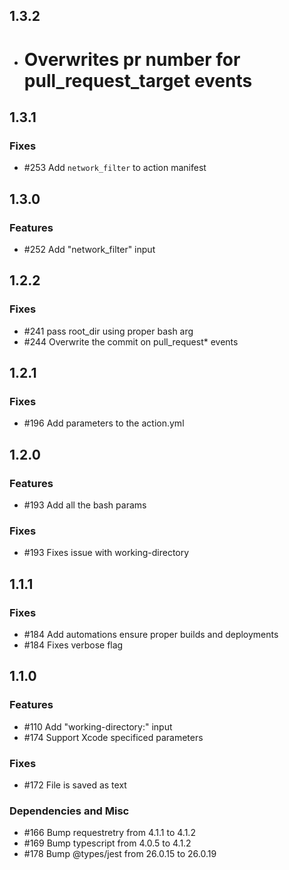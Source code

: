 ## 1.3.2
- # Overwrites pr number for pull_request_target events

## 1.3.1

### Fixes
- #253 Add `network_filter` to action manifest

## 1.3.0

### Features
- #252 Add "network_filter" input

## 1.2.2

### Fixes
- #241 pass root_dir using proper bash arg
- #244 Overwrite the commit on pull_request* events

## 1.2.1

### Fixes
- #196 Add parameters to the action.yml

## 1.2.0

### Features
- #193 Add all the bash params

### Fixes
- #193 Fixes issue with working-directory

## 1.1.1

### Fixes
- #184 Add automations ensure proper builds and deployments
- #184 Fixes verbose flag

## 1.1.0

### Features
- #110 Add "working-directory:" input
- #174 Support Xcode specificed parameters

### Fixes
- #172 File is saved as text

### Dependencies and Misc
- #166 Bump requestretry from 4.1.1 to 4.1.2
- #169 Bump typescript from 4.0.5 to 4.1.2
- #178 Bump @types/jest from 26.0.15 to 26.0.19

